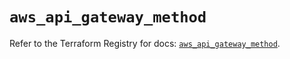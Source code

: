 # `aws_api_gateway_method`

Refer to the Terraform Registry for docs: [`aws_api_gateway_method`](https://registry.terraform.io/providers/hashicorp/aws/5.95.0/docs/resources/api_gateway_method).
